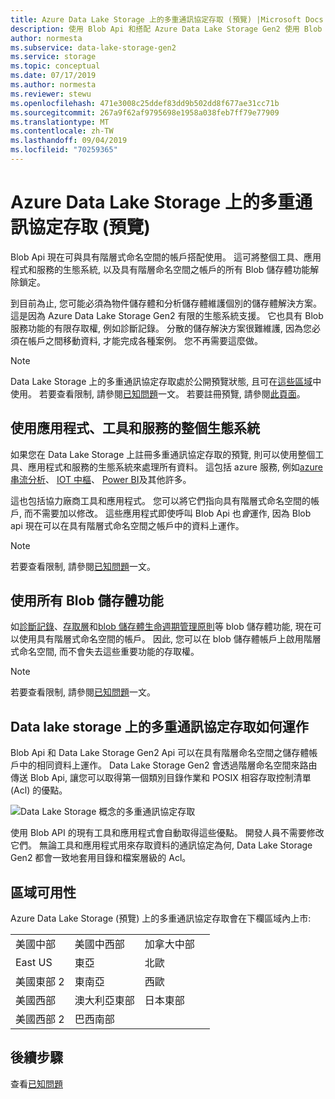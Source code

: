 ```yaml
---
title: Azure Data Lake Storage 上的多重通訊協定存取 (預覽) |Microsoft Docs
description: 使用 Blob Api 和搭配 Azure Data Lake Storage Gen2 使用 Blob Api 的應用程式。
author: normesta
ms.subservice: data-lake-storage-gen2
ms.service: storage
ms.topic: conceptual
ms.date: 07/17/2019
ms.author: normesta
ms.reviewer: stewu
ms.openlocfilehash: 471e3008c25ddef83dd9b502dd8f677ae31cc71b
ms.sourcegitcommit: 267a9f62af9795698e1958a038feb7ff79e77909
ms.translationtype: MT
ms.contentlocale: zh-TW
ms.lasthandoff: 09/04/2019
ms.locfileid: "70259365"
---
```

# <a name="multi-protocol-access-on-azure-data-lake-storage-preview"></a>Azure Data Lake Storage 上的多重通訊協定存取 (預覽)

Blob Api 現在可與具有階層式命名空間的帳戶搭配使用。 這可將整個工具、應用程式和服務的生態系統, 以及具有階層命名空間之帳戶的所有 Blob 儲存體功能解除鎖定。

到目前為止, 您可能必須為物件儲存體和分析儲存體維護個別的儲存體解決方案。 這是因為 Azure Data Lake Storage Gen2 有限的生態系統支援。 它也具有 Blob 服務功能的有限存取權, 例如診斷記錄。 分散的儲存解決方案很難維護, 因為您必須在帳戶之間移動資料, 才能完成各種案例。 您不再需要這麼做。

> [!NOTE]
> Data Lake Storage 上的多重通訊協定存取處於公開預覽狀態, 且可在[這些區域](#region-availability)中使用。 若要查看限制, 請參閱[已知問題](data-lake-storage-known-issues.md)一文。 若要註冊預覽, 請參閱[此頁面](https://aka.ms/blobinteropsignup)。

## <a name="use-the-entire-ecosystem-of-applications-tools-and-services"></a>使用應用程式、工具和服務的整個生態系統

如果您在 Data Lake Storage 上註冊多重通訊協定存取的預覽, 則可以使用整個工具、應用程式和服務的生態系統來處理所有資料。 這包括 azure 服務, 例如[azure 串流分析](https://docs.microsoft.com/azure/stream-analytics/stream-analytics-introduction)、 [IOT 中樞](https://docs.microsoft.com/azure/iot-hub/)、 [Power BI](https://docs.microsoft.com/power-bi/desktop-data-sources)及其他許多。 

這也包括協力廠商工具和應用程式。 您可以將它們指向具有階層式命名空間的帳戶, 而不需要加以修改。 這些應用程式即使呼叫 Blob Api 也*會*運作, 因為 Blob api 現在可以在具有階層式命名空間之帳戶中的資料上運作。

> [!NOTE]
> 若要查看限制, 請參閱[已知問題](data-lake-storage-known-issues.md)一文。

## <a name="use-all-blob-storage-features"></a>使用所有 Blob 儲存體功能

如[診斷記錄](../common/storage-analytics-logging.md)、[存取層](storage-blob-storage-tiers.md)和[blob 儲存體生命週期管理原則](storage-lifecycle-management-concepts.md)等 blob 儲存體功能, 現在可以使用具有階層式命名空間的帳戶。 因此, 您可以在 blob 儲存體帳戶上啟用階層式命名空間, 而不會失去這些重要功能的存取權。 

> [!NOTE]
> 若要查看限制, 請參閱[已知問題](data-lake-storage-known-issues.md)一文。

## <a name="how-multi-protocol-access-on-data-lake-storage-works"></a>Data lake storage 上的多重通訊協定存取如何運作

Blob Api 和 Data Lake Storage Gen2 Api 可以在具有階層命名空間之儲存體帳戶中的相同資料上運作。 Data Lake Storage Gen2 會透過階層命名空間來路由傳送 Blob Api, 讓您可以取得第一個類別目錄作業和 POSIX 相容存取控制清單 (Acl) 的優點。 

![Data Lake Storage 概念的多重通訊協定存取](./media/data-lake-storage-interop/interop-concept.png) 

使用 Blob API 的現有工具和應用程式會自動取得這些優點。 開發人員不需要修改它們。 無論工具和應用程式用來存取資料的通訊協定為何, Data Lake Storage Gen2 都會一致地套用目錄和檔案層級的 Acl。 

<a id="region-availability" />

## <a name="region-availability"></a>區域可用性

Azure Data Lake Storage (預覽) 上的多重通訊協定存取會在下欄區域內上市:

|||||
|-|-|-|-|
|美國中部|美國中西部|加拿大中部|
|East US|東亞|北歐|
|美國東部 2|東南亞|西歐|
|美國西部|澳大利亞東部|日本東部|
|美國西部 2|巴西南部||

## <a name="next-steps"></a>後續步驟

查看[已知問題](data-lake-storage-known-issues.md)




